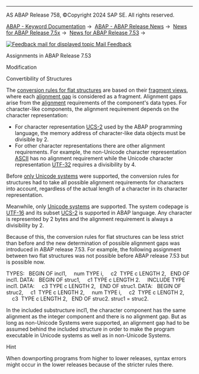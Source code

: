   

* * *

AS ABAP Release 758, ©Copyright 2024 SAP SE. All rights reserved.

[ABAP - Keyword Documentation](javascript:call_link\('abenabap.htm'\)) →  [ABAP - ABAP Release News](javascript:call_link\('abennews.htm'\)) →  [News for ABAP Release 7.5x](javascript:call_link\('abennews-75.htm'\)) →  [News for ABAP Release 7.53](javascript:call_link\('abennews-753.htm'\)) → 

 [![](Mail.gif?object=Mail.gif "Feedback mail for displayed topic") Mail Feedback](mailto:f1_help@sap.com?subject=Feedback%20on%20ABAP%20Documentation&body=Document:%20Assignments%20in%20ABAP%20Release%207.53%2C%20ABENNEWS-753-ASSIGNMENTS%2C%20758%0D%0A%0D%0AError:%0D%0A%0D%0A%0D%0A%0D%0ASuggestion%20for%20improvement:)

Assignments in ABAP Release 7.53

Modification

Convertibility of Structures

The [conversion rules for flat structures](javascript:call_link\('abenconversion_flat_flat.htm'\)) are based on their [fragment views](javascript:call_link\('abenunicode_fragment_view_glosry.htm'\) "Glossary Entry"), where each [alignment gap](javascript:call_link\('abenalignment_gap_glosry.htm'\) "Glossary Entry") is considered as a fragment. Alignment gaps arise from the [alignment](javascript:call_link\('abenalignment_glosry.htm'\) "Glossary Entry") requirements of the component's data types. For character-like components, the alignment requirement depends on the character representation:

-   For character representation [UCS-2](javascript:call_link\('abenucs2_glosry.htm'\) "Glossary Entry") used by the ABAP programming language, the memory address of character-like data objects must be divisible by 2.
-   For other character representations there are other alignment requirements. For example, the non-Unicode character representation [ASCII](javascript:call_link\('abenascii_glosry.htm'\) "Glossary Entry") has no alignment requirement while the Unicode character representation [UTF-32](javascript:call_link\('abenutf32_glosry.htm'\) "Glossary Entry") requires a divisibility by 4.

Before [only Unicode systems](javascript:call_link\('abennews-750-unicode.htm'\)) were supported, the conversion rules for structures had to take all possible alignment requirements for characters into account, regardless of the actual length of a character in its character representation.

Meanwhile, only [Unicode systems](javascript:call_link\('abenunicode_system_glosry.htm'\) "Glossary Entry") are supported. The system codepage is [UTF-16](javascript:call_link\('abenutf16_glosry.htm'\) "Glossary Entry") and its subset [UCS-2](javascript:call_link\('abenucs2_glosry.htm'\) "Glossary Entry") is supported in ABAP language. Any character is represented by 2 bytes and the alignment requirement is always a divisibility by 2.

Because of this, the conversion rules for flat structures can be less strict than before and the new determination of possible alignment gaps was introduced in ABAP release 7.53. For example, the following assignment between two flat structures was not possible before ABAP release 7.53 but is possible now.

TYPES:
  BEGIN OF incl1,
    num TYPE i,
    c2  TYPE c LENGTH 2,
  END OF incl1.
DATA:
  BEGIN OF struc1,
    c1 TYPE c LENGTH 2.
    INCLUDE TYPE incl1.
DATA:
    c3 TYPE c LENGTH 2,
  END OF struc1.
DATA:
  BEGIN OF struc2,
    c1  TYPE c LENGTH 2,
    num TYPE i,
    c2  TYPE c LENGTH 2,
    c3  TYPE c LENGTH 2,
  END OF struc2.
struc1 = struc2.

In the included substructure incl1, the character component has the same alignment as the integer component and there is no alignment gap. But as long as non-Unicode Systems were supported, an alignment gap had to be assumed behind the included structure in order to make the program executable in Unicode systems as well as in non-Unicode Systems.

Hint

When downporting programs from higher to lower releases, syntax errors might occur in the lower releases because of the stricter rules there.
